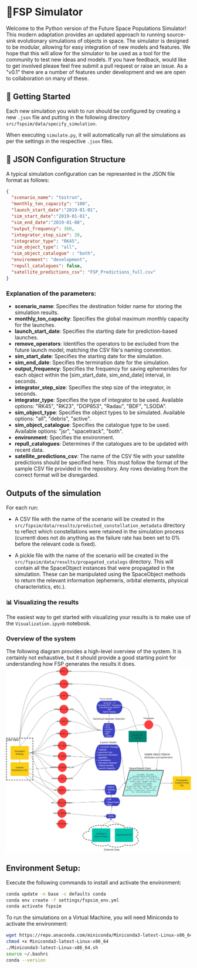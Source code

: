 # 🚀FSP Simulator

Welcome to the Python version of the Future Space Populations Simulator! This modern adaptation provides an updated approach to running source-sink evolutionary simulations of objects in space. The simulator is designed to be modular, allowing for easy integration of new models and features. We hope that this will allow for the simulator to be used as a tool for the community to test new ideas and models. If you have feedback, would like to get involved please feel free submit a pull request or raise an issue. As a "v0.1" there are a number of features under development and we are open to collaboration on many of these.

## 🏁 Getting Started

Each new simulation you wish to run should be configured by creating a new `.json` file and putting in the following directory `src/fspsim/data/specify_simulation`.

When executing `simulate.py`, it will automatically run all the simulations as per the settings in the respective `.json` files.

## 📝 JSON Configuration Structure

A typical simulation configuration can be represented in the JSON file format as follows:

```json
{
  "scenario_name": "testrun",
  "monthly_ton_capacity": "100",
  "launch_start_date":"2019-01-01",
  "sim_start_date":"2019-01-01",
  "sim_end_date":"2019-01-08",
  "output_frequency": 360,
  "integrator_step_size": 20,
  "integrator_type": "RK45",
  "sim_object_type": "all",
  "sim_object_catalogue" : "both",
  "environment": "development",
  "repull_catalogues": false,
  "satellite_predictions_csv": "FSP_Predictions_full.csv"
}
```

### Explanation of the parameters:
- __scenario_name__: Specifies the destination folder name for storing the simulation results.
- __monthly_ton_capacity__: Specifies the global maximum monthly capacity for the launches.
- __launch_start_date__: Specifies the starting date for prediction-based launches.
- __remove_operators__: Identifies the operators to be excluded from the future launch model, matching the CSV file's naming convention.
- __sim_start_date__: Specifies the starting date for the simulation.
- __sim_end_date__: Specifies the termination date for the simulation.
- __output_frequency__: Specifies the frequency for saving ephemerides for each object within the [sim_start_date, sim_end_date] interval, in seconds.
- __integrator_step_size__: Specifies the step size of the integrator, in seconds.
- __integrator_type__: Specifies the type of integrator to be used. Available options: "RK45", "RK23", "DOP853", "Radau", "BDF", "LSODA".
- __sim_object_type__: Specifies the object types to be simulated. Available options: "all", "debris", "active".
- __sim_object_catalogue__: Specifies the catalogue type to be used. Available options: "jsr", "spacetrack", "both".
- __environment__: Specifies the environment.
- __repull_catalogues__: Determines if the catalogues are to be updated with recent data.
- __satellite_predictions_csv__: The name of the CSV file with your satellite predictions should be specified here. This must follow the format of the sample CSV file provided in the repository. Any rows deviating from the correct format will be disregarded.

## Outputs of the simulation
For each run:
- A CSV file with the name of the scenario will be created in the `src/fspsim/data/results/predicted_constellation_metadata` directory to reflect which constellations were retained in the simulation process (currentl does not do anything as the failure rate has been set to 0% before the relevant code is fixed).

- A pickle file with the name of the scenario will be created in the `src/fspsim/data/results/propagated_catalogs` directory. This will contain all the SpaceObject instances that were propagated in the simulation. These can be manipulated using the SpaceObject methods to return the relevant information (ephemeris, orbital elements, physical characteristics, etc.).

### 📊 Visualizing the results
The easiest way to get started with visualizing your results is to make use of the `Visualization.ipynb` notebook.

### Overview of the system
The following diagram provides a high-level overview of the system. It is certainly not exhaustive, but it should provide a good starting point for understanding how FSP generates the results it does.
![System Diagram](docs/FSPSim_system_diag_v1.png)

## Environment Setup:
Execute the following commands to install and activate the environment:

``` bash
conda update -n base -c defaults conda
conda env create -f settings/fspsim_env.yml
conda activate fspsim
```

To run the simulations on a Virtual Machine, you will need Miniconda to activate the environment:

``` bash
wget https://repo.anaconda.com/miniconda/Miniconda3-latest-Linux-x86_64.sh
chmod +x Miniconda3-latest-Linux-x86_64
./Miniconda3-latest-Linux-x86_64.sh
source ~/.bashrc
conda --version
```